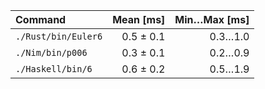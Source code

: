 | Command | Mean [ms] | Min…Max [ms] |
|:---|---:|---:|
| `./Rust/bin/Euler6` | 0.5 ± 0.1 | 0.3…1.0 |
| `./Nim/bin/p006` | 0.3 ± 0.1 | 0.2…0.9 |
| `./Haskell/bin/6` | 0.6 ± 0.2 | 0.5…1.9 |
